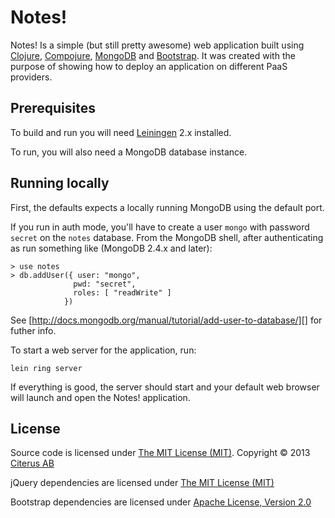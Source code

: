 # Notes!

Notes! Is a simple (but still pretty awesome) web application built using [Clojure][1], [Compojure][2], [MongoDB][3] and [Bootstrap][4]. It was
created with the purpose of showing how to deploy an application on different PaaS providers.

[1]: http://www.clojure.org
[2]: https://github.com/weavejester/compojure
[3]: http://www.mongodb.org
[4]: http://twitter.github.com/bootstrap/

## Prerequisites

To build and run you will need [Leiningen][1] 2.x installed.

To run, you will also need a MongoDB database instance. 

[1]: https://github.com/technomancy/leiningen
[2]: http://java.oracle.com

## Running locally

First, the defaults expects a locally running MongoDB using the default port. 

If you run in auth mode, you'll have to create a user `mongo` with password `secret` 
on the `notes` database. From the MongoDB shell, after authenticating as  run something like (MongoDB 2.4.x and later):

```
> use notes
> db.addUser({ user: "mongo",
              pwd: "secret",
              roles: [ "readWrite" ]
            })
```

See [http://docs.mongodb.org/manual/tutorial/add-user-to-database/][] for futher info.

To start a web server for the application, run:

```lein ring server```

If everything is good, the server should start and your default web browser will launch and open the 
Notes! application.

## License

Source code is licensed under [The MIT License (MIT)][1]. Copyright © 2013 [Citerus AB][1]

jQuery dependencies are licensed under [The MIT License (MIT)][2]

Bootstrap dependencies are licensed under [Apache License, Version 2.0][3]


[1]: http://www.citerus.se/
[2]: http://opensource.org/licenses/MIT
[3]: http://www.apache.org/licenses/LICENSE-2.0

